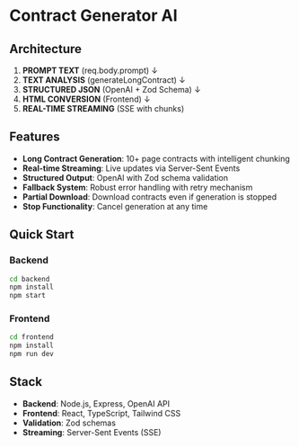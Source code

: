 # Contract Generator AI

## Architecture

1. **PROMPT TEXT** (req.body.prompt)
   ↓
2. **TEXT ANALYSIS** (generateLongContract)
   ↓
3. **STRUCTURED JSON** (OpenAI + Zod Schema)
   ↓
4. **HTML CONVERSION** (Frontend)
   ↓
5. **REAL-TIME STREAMING** (SSE with chunks)

## Features

- **Long Contract Generation**: 10+ page contracts with intelligent chunking
- **Real-time Streaming**: Live updates via Server-Sent Events
- **Structured Output**: OpenAI with Zod schema validation
- **Fallback System**: Robust error handling with retry mechanism
- **Partial Download**: Download contracts even if generation is stopped
- **Stop Functionality**: Cancel generation at any time

## Quick Start

### Backend
```bash
cd backend
npm install
npm start
```

### Frontend
```bash
cd frontend
npm install
npm run dev
```

## Stack

- **Backend**: Node.js, Express, OpenAI API
- **Frontend**: React, TypeScript, Tailwind CSS
- **Validation**: Zod schemas
- **Streaming**: Server-Sent Events (SSE)